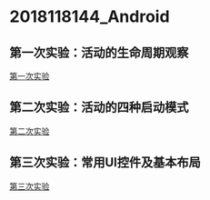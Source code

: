 # 2018118144_Android
## 第一次实验：活动的生命周期观察
[第一次实验](https://github.com/quantumWang/2018118144_Android/tree/master/First%20android%20assignment)  
## 第二次实验：活动的四种启动模式  
[第二次实验](https://github.com/quantumWang/2018118144_Android/tree/master/Four%20startup%20modes)
## 第三次实验：常用UI控件及基本布局  
[第三次实验](https://github.com/quantumWang/2018118144_Android/tree/master/UI%20widget%20and%20layout)
